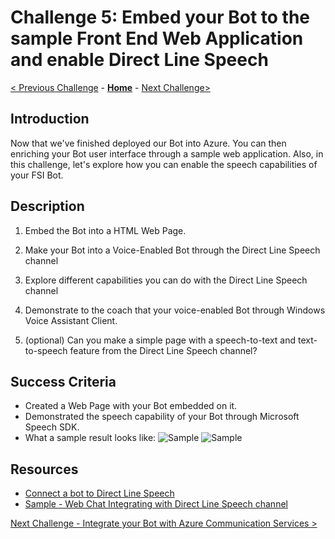 # Challenge 5: Embed your Bot to the sample Front End Web Application and enable Direct Line Speech
[< Previous Challenge](./Challenge4-Deployment.md) - **[Home](../README.md)** - [Next Challenge>](./Challenge6-ACS.md)

## Introduction
Now that we've finished deployed our Bot into Azure. You can then enriching your Bot user interface through a sample web application. Also, in this challenge, let's explore how you can enable the speech capabilities of your FSI Bot.

## Description
1. Embed the Bot into a HTML Web Page.


2. Make your Bot into a Voice-Enabled Bot through the Direct Line Speech channel

3. Explore different capabilities you can do with the Direct Line Speech channel

4. Demonstrate to the coach that your voice-enabled Bot through Windows Voice Assistant Client.

5. (optional) Can you make a simple page with a speech-to-text and text-to-speech feature from the Direct Line Speech channel?

## Success Criteria
* Created a Web Page with your Bot embedded on it.
* Demonstrated the speech capability of your Bot through Microsoft Speech SDK.
* What a sample result looks like:
![Sample](./Images/Ch5-1.JPG)
![Sample](./Images/Ch5-2.JPG)

## Resources
- [Connect a bot to Direct Line Speech](https://docs.microsoft.com/en-us/azure/bot-service/bot-service-channel-connect-directlinespeech?view=azure-bot-service-4.0#:~:text=Add%20the%20Direct%20Line%20Speech%20channel%20In%20your,the%20bot.%20In%20the%20left%20panel%2C%20select%20Channels.)
- [Sample - Web Chat Integrating with Direct Line Speech channel](https://github.com/microsoft/BotFramework-WebChat/tree/master/samples/03.speech/a.direct-line-speech)



[Next Challenge - Integrate your Bot with Azure Communication Services >](./Challenge6-ACS.md)

